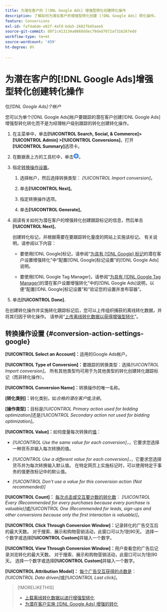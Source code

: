 ```yaml
---
title: 为潜在客户的 [!DNL Google Ads] 增强型转化创建转化操作
description: 了解如何为潜在客户的增强型转化创建 [!DNL Google Ads] 转化操作。
feature: Conversions
exl-id: faf4a6de-e82f-4afd-bda5-2602fb45aee5
source-git-commit: d0f1c413134a0868ddec79ded7672af316267edd
workflow-type: tm+mt
source-wordcount: '459'
ht-degree: 0%

---
```


# 为潜在客户的[!DNL Google Ads]增强型转化创建转化操作

仅&#x200B;*[!DNL Google Ads]个帐户*

您可以为单个[!DNL Google Ads]帐户要跟踪的潜在客户创建[!DNL Google Ads]增强型转化转化而不是为经理帐户级别跟踪的转化创建转化操作。

1. 在主菜单中，单击&#x200B;**[!UICONTROL Search, Social, & Commerce]> [!UICONTROL Admin] >[!UICONTROL Conversions]**，打开&#x200B;**[!UICONTROL Summary]**&#x200B;选项卡。

1. 在数据表上方的工具栏中，单击![创建](/help/search-social-commerce/assets/add.png "创建")。

1. 指定[转换操作设置](#conversion-action-settings-google)。

   1. 选择帐户，然后选择转换类型： *[!UICONTROL Import conversion]*。

   1. 单击&#x200B;**[!UICONTROL Next]**。

   1. 指定转换操作选项。

   1. 单击&#x200B;**[!UICONTROL Generate]**。

1. 阅读有关如何为潜在客户的增强转化创建跟踪标记的信息，然后单击&#x200B;**[!UICONTROL Next]**。

   创建转化标记，并根据需要在要跟踪转化量度的网站上实施该标记。 有关说明，请参阅以下内容：

   * 要使用[!DNL Google]标记，请参阅“[为具有 [!DNL Google] 标记](https://support.google.com/google-ads/answer/11347292)的潜在客户设置增强转化”中“配置[!DNL Google]标记设置”的[!DNL Google Ads]说明。

   * 要使用[!DNL Google Tag Manager]，请参阅“[为具有 [!DNL Google Tag Manager]](https://support.google.com/google-ads/answer/11021502?#configure)的潜在客户设置增强转化”中的[!DNL Google Ads]说明，以便“配置[!DNL Google]标记设置”和“验证您的设置并发布容器”。

1. 单击&#x200B;**[!UICONTROL Done].**

在创建转化操作并实施转化跟踪标记后，您可以上传组织捕获的离线转化数据，并将其归因于转化操作。 请参阅“[上传离线转化数据以获得增强型转化](/help/search-social-commerce/admin/conversion-metrics/upload-data-offline-conversions.md)”。

## 转换操作设置 {#conversion-action-settings-google}

**[!UICONTROL Select an Account]：**&#x200B;适用的Google Ads帐户。

**[!UICONTROL Type of Conversion]：**&#x200B;要跟踪的转换类型：选择&#x200B;*[!UICONTROL Import conversion]*。 所有其他类型均可用于为其他类型的转化创建转化跟踪标记（而非转化操作）。

**[!UICONTROL Conversion Name]：**&#x200B;转换操作的唯一名称。

**\[转化类别\]：**&#x200B;转化类别，如&#x200B;*合格的潜在客户*&#x200B;或&#x200B;*注册*。

**\[操作类型\]：**&#x200B;目标是&#x200B;*[!UICONTROL Primary action used for bidding optimization]*&#x200B;还是&#x200B;*[!UICONTROL Secondary action not used for bidding optimization]*。

**[!UICONTROL Value]：**&#x200B;如何度量每次转换的[值](https://support.google.com/google-ads/answer/13064207)：

* *[!UICONTROL Use the same value for each conversion]，*，它要求您选择一种货币并输入每次转换的值。

* *[!UICONTROL Use a different value for each conversion]，*，它要求您选择货币并为每次转换输入默认值。 在特定网页上实施标记时，可以使用特定于事务的值更改标记中的默认值。

* *[!UICONTROL Don't use a value for this conversion action (Not recommended)]*

**[!UICONTROL Count]：** [每次点击或交互要计数的转化数](https://support.google.com/google-ads/answer/3438531)： *[!UICONTROL Every (Recommended for every purchases because every purchase is valuable)]*&#x200B;或&#x200B;*[!UICONTROL One (Recommended for leads, sign-ups and other conversions because only the first interaction is valuable)]*。

**[!UICONTROL Click Through Conversion Window]：**&#x200B;记录转化的广告交互后的最大天数。 对于搜索、展示和购物营销活动，此窗口可以为1到90天。 选择一个数字或选择&#x200B;**[!UICONTROL Custom]**&#x200B;并输入一个数字。

**[!UICONTROL View Through Conversion Window]：**&#x200B;用户查看您的广告后记录浏览转化的最大天数。 对于搜索、展示和购物营销活动，此窗口可以为1到90天。 选择一个数字或选择&#x200B;**[!UICONTROL Custom]**&#x200B;并输入一个数字。

**[!UICONTROL Attribution Model]：** [每个广告交互获得的点数是](https://support.google.com/google-ads/answer/6259715?sjid=8211249329930775138)： *[!UICONTROL Data driven]*&#x200B;或&#x200B;*[!UICONTROL Last click]*。

>[!MORELIKETHIS]
>
>* [上载离线转化数据以进行增强型转化](/help/search-social-commerce/admin/conversion-metrics/upload-data-offline-conversions.md)
>* [为潜在客户实施 [!DNL Google Ads] 增强的转化](/help/search-social-commerce/campaign-management/special-workflows/google-enhanced-conversions-leads.md)
